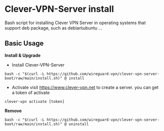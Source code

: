 # Clever-VPN-Server install

Bash script for installing Clever VPN Server in operating systems that support deb package, such as debian\ubuntu ...

## Basic Usage

**Install & Upgrade**
- Install Clever-VPN-Server
```
bash -c "$(curl -L https://github.com/wireguard-vpn/clever-vpn-server-boot/raw/main/install.sh)" @ install
```
- Activate 
  visit https://www.clever-vpn.net to create a server. you can get a token of activate
```
clever-vpn activate [token]
```
**Remove**

```
bash -c "$(curl -L https://github.com/wireguard-vpn/clever-vpn-server-boot/raw/main/install.sh)" @ uninstall
```

